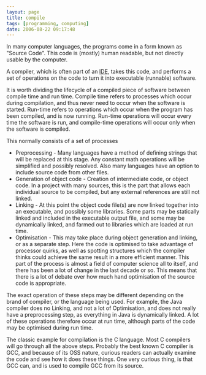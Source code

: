 ```yaml
---
layout: page
title: compile
tags: [programming, computing]
date: 2006-08-22 09:17:48
---
```

In many computer languages, the programs come in a form known as "Source Code". This code is (mostly) human readable, but not directly usable by the computer.

A compiler, which is often part of an [IDE](/wiki/idetool "Integrated Development Environment"), takes this code, and performs a set of operations on the code to turn it into executable (runnable) software.

It is worth dividing the lifecycle of a compiled piece of software between compile time and run time. Compile time refers to processes which occur during compilation, and thus never need to occur when the software is started. Run-time refers to operations which occur when the program has been compiled, and is now running. Run-time operations will occur every time the software is run, and compile-time operations will occur only when the software is compiled.

This normally consists of a set of processes

- Preprocessing - Many languages have a method of defining strings that will be replaced at this stage. Any constant math operations will be simplified and possibly resolved. Also many languages have an option to include source code from other files.
- Generation of object code - Creation of intermediate code, or object code. In a project with many sources, this is the part that allows each individual source to be compiled, but any external references are still not linked.
- Linking - At this point the object code file(s) are now linked together into an executable, and possibly some libraries. Some parts may be statically linked and included in the executable output file, and some may be dynamically linked, and farmed out to libraries which are loaded at run time.
- Optimisation - This may take place during object generation and linking, or as a separate step. Here the code is optimised to take advantage of processor quirks, as well as spotting structures which the compiler thinks could achieve the same result in a more efficient manner. This part of the process is almost a field of computer science all to itself, and there has been a lot of change in the last decade or so. This means that there is a lot of debate over how much hand optimisation of the source code is appropriate.

The exact operation of these steps may be different depending on the brand of compiler, or the language being used. For example, the Java compiler does no Linking, and not a lot of Optimisation, and does not really have a preprocessing step, as everything in Java is dynamically linked. A lot of these operations therefore occur at run time, although parts of the code may be optimised during run time.

The classic example for compilation is the C language. Most C compilers will go through all the above steps. Probably the best known C compiler is GCC, and because of its OSS nature, curious readers can actually examine the code and see how it does these things. One very curious thing, is that GCC can, and is used to compile GCC from its source.
